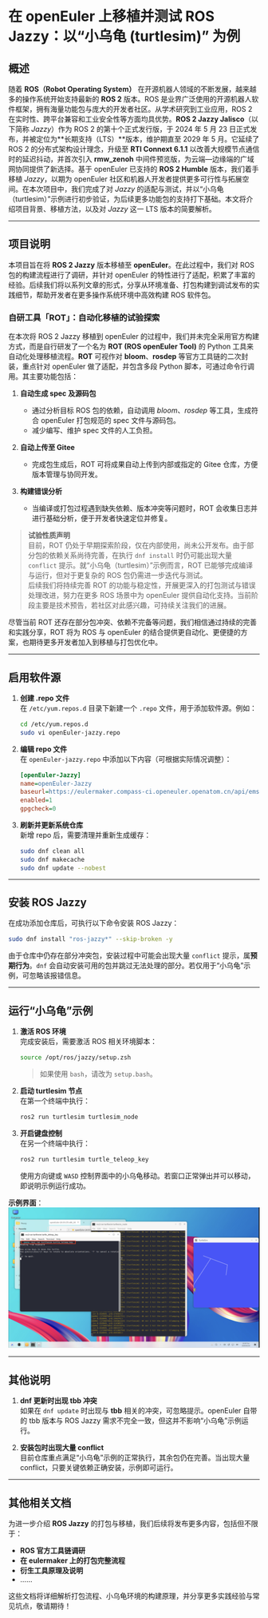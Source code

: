 # 在 openEuler 上移植并测试 ROS Jazzy：以“小乌龟 (turtlesim)” 为例

## 概述

随着 **ROS（Robot Operating System）** 在开源机器人领域的不断发展，越来越多的操作系统开始支持最新的 **ROS 2** 版本。ROS 是业界广泛使用的开源机器人软件框架，拥有海量功能包与庞大的开发者社区。从学术研究到工业应用，ROS 2 在实时性、跨平台兼容和工业安全性等方面均具优势。**ROS 2 Jazzy Jalisco**（以下简称 *Jazzy*）作为 ROS 2 的第十个正式发行版，于 2024 年 5 月 23 日正式发布，并被定位为**长期支持（LTS）**版本，维护期直至 2029 年 5 月。它延续了 ROS 2 的分布式架构设计理念，升级至 **RTI Connext 6.1.1** 以改善大规模节点通信时的延迟抖动，并首次引入 **rmw_zenoh** 中间件预览版，为云端—边缘端的广域网协同提供了新选择。基于 openEuler 已支持的 **ROS 2 Humble** 版本，我们着手移植 *Jazzy*，以期为 openEuler 社区和机器人开发者提供更多可行性与拓展空间。在本次项目中，我们完成了对 *Jazzy* 的适配与测试，并以“小乌龟（turtlesim）”示例进行初步验证，为后续更多功能包的支持打下基础。本文将介绍项目背景、移植方法，以及对 *Jazzy* 这一 LTS 版本的简要解析。

---

## 项目说明

本项目旨在将 **ROS 2 Jazzy** 版本移植至 **openEuler**。在此过程中，我们对 ROS 包的构建流程进行了调研，并针对 openEuler 的特性进行了适配，积累了丰富的经验。后续我们将以系列文章的形式，分享从环境准备、打包构建到调试发布的实践细节，帮助开发者在更多操作系统环境中高效构建 ROS 软件包。

### 自研工具「ROT」：自动化移植的试验探索

在本次将 ROS 2 Jazzy 移植到 openEuler 的过程中，我们并未完全采用官方构建方式，而是自行研发了一个名为 **ROT (ROS openEuler Tool)** 的 Python 工具来自动化处理移植流程。**ROT** 可视作对 **bloom**、**rosdep** 等官方工具链的二次封装，重点针对 openEuler 做了适配，并包含多段 Python 脚本，可通过命令行调用。其主要功能包括：

1. **自动生成 spec 及源码包**  
   - 通过分析目标 ROS 包的依赖，自动调用 *bloom*、*rosdep* 等工具，生成符合 openEuler 打包规范的 spec 文件与源码包。  
   - 减少编写、维护 spec 文件的人工负担。

2. **自动上传至 Gitee**  
   - 完成包生成后，ROT 可将成果自动上传到内部或指定的 Gitee 仓库，方便版本管理与协同开发。

3. **构建错误分析**  
   - 当编译或打包过程遇到缺失依赖、版本冲突等问题时，ROT 会收集日志并进行基础分析，便于开发者快速定位并修复。

> **试验性质声明**  
> 目前，ROT 仍处于早期探索阶段，仅在内部使用，尚未公开发布。由于部分包的依赖关系尚待完善，在执行 `dnf install` 时仍可能出现大量 `conflict` 提示。就“小乌龟（turtlesim）”示例而言，ROT 已能够完成编译与运行，但对于更复杂的 ROS 包仍需进一步迭代与测试。  
> 后续我们将持续完善 ROT 的功能与稳定性，开展更深入的打包测试与错误处理改进，努力在更多 ROS 场景中为 openEuler 提供自动化支持。当前阶段主要是技术预告，若社区对此感兴趣，可持续关注我们的进展。

尽管当前 ROT 还存在部分包冲突、依赖不完备等问题，我们相信通过持续的完善和实践分享，ROT 将为 ROS 与 openEuler 的结合提供更自动化、更便捷的方案，也期待更多开发者加入到移植与打包优化中。

---

## 启用软件源

1. **创建 .repo 文件**  
   在 `/etc/yum.repos.d` 目录下新建一个 `.repo` 文件，用于添加软件源。例如：
   ```bash
   cd /etc/yum.repos.d
   sudo vi openEuler-jazzy.repo
   ```
2. **编辑 repo 文件**  
   在 `openEuler-jazzy.repo` 中添加以下内容（可根据实际情况调整）：
   ```ini
   [openEuler-Jazzy]
   name=openEuler-Jazzy
   baseurl=https://eulermaker.compass-ci.openeuler.openatom.cn/api/ems1/repositories/jazzy_ament_package/openEuler%3A24.03-LTS/x86_64/
   enabled=1
   gpgcheck=0
   ```
3. **刷新并更新系统仓库**  
   新增 repo 后，需要清理并重新生成缓存：
   ```bash
   sudo dnf clean all
   sudo dnf makecache
   sudo dnf update --nobest
   ```

---

## 安装 ROS Jazzy

在成功添加仓库后，可执行以下命令安装 ROS Jazzy：
```bash
sudo dnf install "ros-jazzy*" --skip-broken -y
```
由于仓库中仍存在部分冲突包，安装过程中可能会出现大量 `conflict` 提示，属**预期行为**。`dnf` 会自动安装可用的包并跳过无法处理的部分。若仅用于“小乌龟”示例，可忽略该报错信息。

---

## 运行“小乌龟”示例

1. **激活 ROS 环境**  
   完成安装后，需要激活 ROS 相关环境脚本：
   ```bash
   source /opt/ros/jazzy/setup.zsh
   ```
   > 如果使用 `bash`，请改为 `setup.bash`。

2. **启动 turtlesim 节点**  
   在第一个终端中执行：
   ```bash
   ros2 run turtlesim turtlesim_node
   ```

3. **开启键盘控制**  
   在另一个终端中执行：
   ```bash
   ros2 run turtlesim turtle_teleop_key
   ```
   使用方向键或 `WASD` 控制界面中的小乌龟移动。若窗口正常弹出并可以移动，即说明示例运行成功。

**示例界面**：  
![turtlesim demo](./image/openEuler-turtlesim-example/turtlesim.png)

---

## 其他说明

1. **dnf 更新时出现 tbb 冲突**  
   如果在 `dnf update` 时出现与 **tbb** 相关的冲突，可忽略提示。openEuler 自带的 tbb 版本与 ROS Jazzy 需求不完全一致，但这并不影响“小乌龟”示例运行。

2. **安装包时出现大量 conflict**  
   目前仓库重点满足“小乌龟”示例的正常执行，其余包仍在完善。当出现大量 conflict，只要关键依赖正确安装，示例即可运行。

---

## 其他相关文档

为进一步介绍 **ROS Jazzy** 的打包与移植，我们后续将发布更多内容，包括但不限于：

- **ROS 官方工具链调研**  
- **在 eulermaker 上的打包完整流程**  
- **衍生工具原理及说明**  
- ……

这些文档将详细解析打包流程、小乌龟环境的构建原理，并分享更多实践经验与常见坑点，敬请期待！

